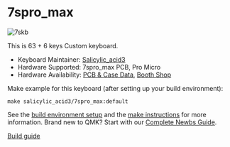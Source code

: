 # 7spro_max

![7skb](https://cdn-ak.f.st-hatena.com/images/fotolife/S/Salicylic_acid3/20191124/20191124025208.png)

This is 63 + 6 keys Custom keyboard.

* Keyboard Maintainer: [Salicylic_acid3](https://github.com/Salicylic-acid3)
* Hardware Supported: 7spro_max PCB, Pro Micro
* Hardware Availability: [PCB & Case Data](https://github.com/Salicylic-acid3/PCB_Data), [Booth Shop](https://salicylic-acid3.booth.pm/items/1673395)

Make example for this keyboard (after setting up your build environment):

    make salicylic_acid3/7spro_max:default

See the [build environment setup](https://docs.qmk.fm/#/getting_started_build_tools) and the [make instructions](https://docs.qmk.fm/#/getting_started_make_guide) for more information. Brand new to QMK? Start with our [Complete Newbs Guide](https://docs.qmk.fm/#/newbs).

[Build guide](https://salicylic-acid3.hatenablog.com/entry/7skb-mx-build-guide)
